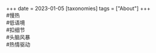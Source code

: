 +++
date = 2023-01-05
[taxonomies]
tags = ["About"]
+++   
#慢热  
#低语境  
#扣细节  
#头脑风暴  
#热情驱动  
<!-- more -->